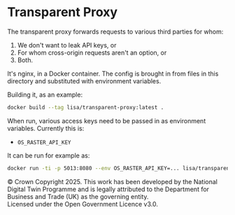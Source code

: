 # Transparent Proxy

The transparent proxy forwards requests to various third parties for whom:

1. We don't want to leak API keys, or
2. For whom cross-origin requests aren't an option, or
3. Both.

It's nginx, in a Docker container. The config is brought in from files in this directory and substituted with environment variables.

Building it, as an example:

```bash
docker build --tag lisa/transparent-proxy:latest .
```

When run, various access keys need to be passed in as environment variables. Currently this is:

- `OS_RASTER_API_KEY`

It can be run for example as:

```bash
docker run -ti -p 5013:8080 --env OS_RASTER_API_KEY=... lisa/transparent-proxy:latest
```

© Crown Copyright 2025. This work has been developed by the National Digital Twin Programme and is legally attributed to the Department for Business and Trade (UK) as the governing entity.  
Licensed under the Open Government Licence v3.0.  
